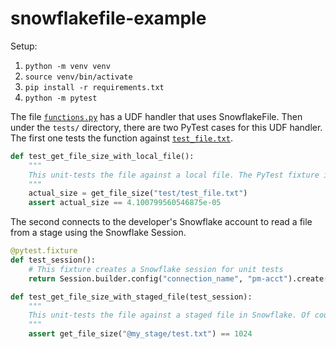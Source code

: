 # snowflakefile-example

Setup:

1. `python -m venv venv`
1. `source venv/bin/activate`
1. `pip install -r requirements.txt`
1. `python -m pytest`

The file [`functions.py`](src/functions.py) has a UDF handler that uses SnowflakeFile. Then under the `tests/` directory, there are two PyTest cases for this UDF handler. The first one tests the function against [`test_file.txt`](test/test_file.txt). 

```python
def test_get_file_size_with_local_file():
    """
    This unit-tests the file against a local file. The PyTest fixture isn't used here.
    """
    actual_size = get_file_size("test/test_file.txt")
    assert actual_size == 4.100799560546875e-05
```

The second connects to the developer's Snowflake account to read a file from a stage using the Snowflake Session.

```python
@pytest.fixture
def test_session():
    # This fixture creates a Snowflake session for unit tests
    return Session.builder.config("connection_name", "pm-acct").create()  # Update with your connection name, mine is "pm-acct"

def test_get_file_size_with_staged_file(test_session):
    """
    This unit-tests the file against a staged file in Snowflake. Of course this assumes that you a stage with this name exists and contains a file named test.txt. 
    """
    assert get_file_size("@my_stage/test.txt") == 1024
```